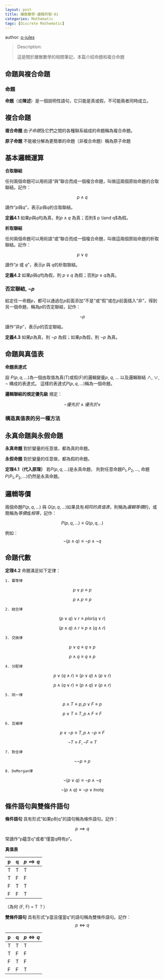 ```yaml
---
layout: post
title: 離散數學-邏輯符號-01
categories: Mathematic
tags: [Discrete Mathematic]
---
```


author: [o-jules](https://github.com/o-jules)

> Description:
>
> 這是關於離散數學的相關筆記，本篇介紹命題和複合命題	

<!-- more -->

## 命題與複合命題

### 命題

**命題**（或**陳述**）是一個說明性語句，它只能是真或假，不可能兩者同時成立。

## 複合命題

**複合命題** 由*子命題*及它們之間的各種聯系組成的命題稱為複合命題。

**原子命題** 不能被分解為更簡單的命題（非複合命題）稱為原子命題

## 基本邏輯運算

**合取聯結**

任何兩個命題可以用術語“與”聯合而成一個複合命題，叫做這兩個原始命題的合取聯結。記作：

$$
p \land q
$$

讀作“$p$與$q$”，表示$p$與$q$的合取聯結。

**定義4.1** 如果$p$與$q$均為真，則$p \land q$ 為真；否則$ p \land q$為假。

**析取聯結**

任何兩個命題可以用術語“或”聯合而成一個複合命題，叫做這兩個原始命題的析取聯結。記作：

$$
p \lor q
$$

讀作“$p$ 或 $q$”，表示$p$ 與 $q$的析取聯結。

**定義4.2** 如果$p$與$q$均為假，則 $p \lor q$ 為假；否則$p \lor q$為真。

### 否定聯結, $\lnot p$

給定任一命題$p$，都可以通過在$p$前面添加“不是”或“假”或在$p$前面插入“非”，得到另一個命題，稱為$p$的否定聯結，記作：

$$
\lnot p
$$

讀作“非$p$”，表示$p$的否定聯結。

**定義4.3** 如果$p$為真，則 $\lnot p$ 為假；如果$p$為假，則 $\lnot p$ 為真。

## 命題與真值表

**命題表達式**

設 $P(p, q, ...)$為一個由取值為真(T)或假(F)的邏輯變量$p$, $q$, ... 以及邏輯聯結 $\land$, $\lor$, $\lnot$ 構成的表達式。
這樣的表達式$P(p, q, ...)$稱為一個命題。

**邏輯聯結的規定優先級** 規定：

$$
\lnot 優先於 \land 優先於 \lor
$$

### 構造真值表的另一種方法

## 永真命題與永假命題

**永真命題** 對於變量的任意值，都為真的命題。

**永假命題** 對於變量的任意做，都為假的命題。

**定理4.1（代入原理）** 若$P(p, q, ...)$是永真命題，
則對任意命題$P_1, P_2, ...,$ 命題$P(P_1, P_2, ...)$仍然是永真命題。

## 邏輯等價

兩個命題$P(p, q, ...)$ 與 $Q(p, q, ...)$如果具有*相同的真值表*，則稱為*邏輯等價*的，或簡稱為*等價*或*相等*，記作：

$$
P(p, q, ...) \equiv Q(p, q, ..)
$$

例如：
$$
\lnot (p \land q) \equiv \lnot p \land \lnot q
$$

## 命題代數

**定理4.2** 命題滿足如下定律：

    1. 冪等律

$$
  p \lor p \equiv p
$$

$$
  p \land p \equiv p
$$

    2. 結合律

$$
  (p \lor q) \lor r \equiv p lor (q \lor r)
$$

$$
  (p \land q) \land r \equiv p \land (q \land r)
$$

    3. 交換律

$$
  p \lor q \equiv q \lor p
$$

$$
  p \land q \equiv q \land p
$$

    4. 分配律

$$
  p \lor (q \land r) \equiv (p \lor q) \land (p \lor r)
$$

$$
  p \land (q \lor r) \equiv (p \land q) \lor (p \land r)
$$

    5. 同一律

$$
  p \land T \equiv p, p \lor F \equiv p
$$

$$
  p \lor T \equiv T, p \land F \equiv F
$$

    6. 互補律

$$
  p \lor \lnot p \equiv T, p \land \lnot p \equiv F
$$

$$
  \lnot T \equiv F, \lnot F \equiv T
$$

    7. 對合律

$$
  \lnot \lnot p \equiv p
$$

    8. DeMorgan律

$$
  \lnot(p \lor q) \equiv \lnot p \land \lnot q
$$

$$
  \lnot(p \land q) \equiv \lnot p \lor lnot q
$$

## 條件語句與雙條件語句

**條件語句** 具有形式“如果p則q”的語句稱為條件語句。記作：

$$
p \implies q
$$

常讀作“p蘊含q”或者“僅當q時有p”。

**真值表**

| p    | q    |$p \implies q$|
| ---- | ---- | ------------ |
| T    | T    | T            |
| T    | F    | F            |
| F    | T    | T            |
| F    | F    | T            |

（為何 (F, F) = T ？）

**雙條件語句** 具有形式“p當且僅當q”的語句稱為雙條件語句。記作：
$$
p \iff q
$$

| p    | q    |$p \iff q$|
| ---- | ---- | -------- |
| T    | T    | T        |
| T    | F    | F        |
| F    | T    | F        |
| F    | F    | T        |
